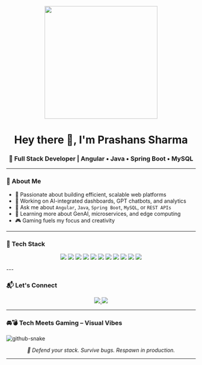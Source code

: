 <!-- Profile Header with 3D animation -->
<p align="center">
  <img src="https://github.com/rajput2107/rajput2107/blob/master/Assets/Developer.gif" width="300" />
</p>
<h1 align="center">Hey there 👋, I'm Prashans Sharma</h1>
<h3 align="center">🚀 Full Stack Developer | Angular • Java • Spring Boot • MySQL</h3>

---

### 💫 About Me
- 🧠 Passionate about building efficient, scalable web platforms
- 🔭 Working on AI-integrated dashboards, GPT chatbots, and analytics
- 💬 Ask me about `Angular`, `Java`, `Spring Boot`, `MySQL`, or `REST APIs`
- 🌱 Learning more about GenAI, microservices, and edge computing
- 🎮 Gaming fuels my focus and creativity

---

### 🔧 Tech Stack

<p align="center">
  <img src="https://img.shields.io/badge/Angular-DD0031?style=for-the-badge&logo=angular&logoColor=white" />
  <img src="https://img.shields.io/badge/Java-ED8B00?style=for-the-badge&logo=java&logoColor=white" />
  <img src="https://img.shields.io/badge/SpringBoot-6DB33F?style=for-the-badge&logo=springboot&logoColor=white" />
  <img src="https://img.shields.io/badge/MySQL-4479A1?style=for-the-badge&logo=mysql&logoColor=white" />
  <img src="https://img.shields.io/badge/TypeScript-007ACC?style=for-the-badge&logo=typescript&logoColor=white" />
  <img src="https://img.shields.io/badge/HTML5-E34F26?style=for-the-badge&logo=html5&logoColor=white" />
  <img src="https://img.shields.io/badge/CSS3-1572B6?style=for-the-badge&logo=css3&logoColor=white" />
  <img src="https://img.shields.io/badge/Git-F05032?style=for-the-badge&logo=git&logoColor=white" />
  <img src="https://img.shields.io/badge/Postman-FF6C37?style=for-the-badge&logo=postman&logoColor=white" />
  <img src="https://img.shields.io/badge/Docker-2496ED?style=for-the-badge&logo=docker&logoColor=white" />
  <img src="https://img.shields.io/badge/AWS-232F3E?style=for-the-badge&logo=amazon-aws&logoColor=white" />
</p>
---


### 📬 Let's Connect

<p align="center">
  <a href="https://www.linkedin.com/in/prashans-sharma" target="_blank">
    <img src="https://img.shields.io/badge/LinkedIn-blue?style=for-the-badge&logo=linkedin" />
  </a>
  <a href="mailto:prashans1105@gmail.com">
    <img src="https://img.shields.io/badge/Email-grey?style=for-the-badge&logo=gmail" />
  </a>
</p>

---


### 🚘💣 Tech Meets Gaming – Visual Vibes

<picture>
  <source media="(prefers-color-scheme: dark)" srcset="https://raw.githubusercontent.com/tobiasmeyhoefer/tobiasmeyhoefer/output/github-snake-dark.svg" />
  <source media="(prefers-color-scheme: light)" srcset="https://raw.githubusercontent.com/tobiasmeyhoefer/tobiasmeyhoefer/output/github-snake.svg" />
  <img alt="github-snake" src="https://raw.githubusercontent.com/tobiasmeyhoefer/tobiasmeyhoefer/output/github-snake.svg" />
</picture>
<p align="center"><i>👾 Defend your stack. Survive bugs. Respawn in production.</i></p>

---

